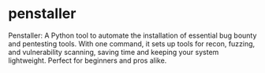 # penstaller
Penstaller: A Python tool to automate the installation of essential bug bounty and pentesting tools. With one command, it sets up tools for recon, fuzzing, and vulnerability scanning, saving time and keeping your system lightweight. Perfect for beginners and pros alike.
